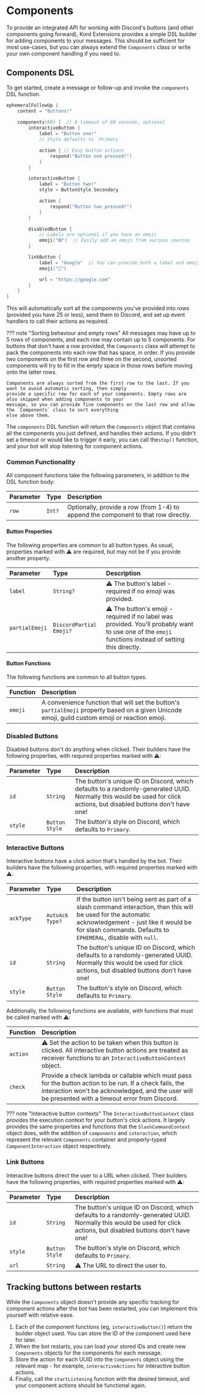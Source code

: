 # Components

To provide an integrated API for working with Discord's buttons (and other components going forward), Kord Extensions
provides a simple DSL builder for adding components to your messages. This should be sufficient for most use-cases,
but you can always extend the `Components` class or write your own component handling if you need to.

## Components DSL

To get started, create a message or follow-up and invoke the `components` DSL function.

```kotlin
ephemeralFollowUp {
    content = "Buttons!"
    
    components(60) {  // A timeout of 60 seconds, optional
        interactiveButton {
            label = "Button one!"
            // Style defaults to `Primary`

            action { // Easy button actions
                respond("Button one pressed!")
            }
        }

        interactiveButton {
            label = "Button two!"
            style = ButtonStyle.Secondary

            action {
                respond("Button two pressed!")
            }
        }

        disabledButton {
            // Labels are optional if you have an emoji
            emoji("❎")  // Easily add an emoji from various sources
        }

        linkButton {
            label = "Google"  // You can provide both a label and emoji if you like
            emoji("🔗")

            url = "https://google.com"
        }
    }
}
```

This will automatically sort all the components you've provided into rows (provided you have 25 or less), send them to
Discord, and set up event handlers to call their actions as required.

??? note "Sorting behaviour and empty rows"
    All messages may have up to 5 rows of components, and each row may contain up to 5 components. For buttons that
    don't have a row provided, the `Components` class will attempt to pack the components into each row that has space,
    in order. If you provide two components on the first row and three on the second, unsorted components will try to
    fill in the empty space in those rows before moving onto the latter rows.

    Components are always sorted from the first row to the last. If you want to avoid automatic sorting, then simply
    provide a specific row for each of your components. Empty rows are also skipped when adding components to your
    message, so you can provide five components on the last row and allow the `Components` class to sort everything
    else above them.

The `components` DSL function will return the `Components` object that contains all the components you just defined,
and handles their actions. If you didn't set a timeout or would like to trigger it early, you can call the`stop()` 
function, and your bot will stop listening for component actions.

### Common Functionality

All component functions take the following parameters, in addition to the DSL function body:

Parameter | Type   | Description
:-------- | :----- | :----------
`row`     | `Int?` | Optionally, provide a row (from 1-4) to append the component to that row directly.

#### Button Properties

The following properties are common to all button types. As usual, properties marked with :warning: are required, but 
may not be if you provide another property.

Parameter      | Type                    | Description
:------------- | :---------------------- | :----------
`label`        | `String?`               | :warning: The button's label - required if no emoji was provided.
`partialEmoji` | `DiscordPartial Emoji?` | :warning: The button's emoji - required if no label was provided. You'll probably want to use one of the `emoji` functions instead of setting this directly.

#### Button Functions

The following functions are common to all button types.

Function  | Description
:-------- | :----------
`emoji`   | A convenience function that will set the button's `partialEmoji` property based on a given Unicode emoji, guild custom emoji or reaction emoji.

### Disabled Buttons

Disabled buttons don't do anything when clicked. Their builders have the following properties, with required properties
marked with :warning::

Parameter | Type           | Description
:-------- | :------------- | :----------
`id`      | `String`       | The button's unique ID on Discord, which defaults to a randomly-generated UUID. Normally this would be used for click actions, but disabled buttons don't have one!
`style`   | `Button Style` | The button's style on Discord, which defaults to `Primary`.

### Interactive Buttons

Interactive buttons have a click action that's handled by the bot. Their builders have the following properties, with
required properties marked with :warning::

Parameter | Type            | Description
:-------- | :-------------- | :----------
`ackType` | `AutoAck Type?` | If the button isn't being sent as part of a slash command interaction, then this will be used for the automatic acknowledgement - just like it would be for slash commands. Defaults to `EPHEMERAL`, disable with `null`.
`id`      | `String`        | The button's unique ID on Discord, which defaults to a randomly-generated UUID. Normally this would be used for click actions, but disabled buttons don't have one!
`style`   | `Button Style`  | The button's style on Discord, which defaults to `Primary`.

Additionally, the following functions are available, with functions that must be called marked with :warning::

Function  | Description
:-------- | :----------
`action`  | :warning: Set the action to be taken when this button is clicked. All interactive button actions are treated as receiver functions to an `InteractiveButtonContext` object.
`check`   | Provide a check lambda or callable which must pass for the button action to be run. If a check fails, the interaction won't be acknowledged, and the user will be presented with a timeout error from Discord.

??? note "Interactive button contexts"
    The `InteractiveButtonContext` class provides the execution context for your button's click actions. It largely
    provides the same properties and functions that the `SlashCommandContext` object does, with the addition of
    `components` and `interaction`, which represent the relevant `Components` container and properly-typed
    `ComponentInteraction` object respectively.

### Link Buttons

Interactive buttons direct the user to a URL when clicked. Their builders have the following properties, with required 
properties marked with :warning::

Parameter | Type           | Description
:-------- | :------------- | :----------
`id`      | `String`       | The button's unique ID on Discord, which defaults to a randomly-generated UUID. Normally this would be used for click actions, but disabled buttons don't have one!
`style`   | `Button Style` | The button's style on Discord, which defaults to `Primary`.
`url`     | `String`       | :warning: The URL to direct the user to.

## Tracking buttons between restarts

While the `Components` object doesn't provide any specific tracking for component actions after the bot has been 
restarted, you can implement this yourself with relative ease.

1. Each of the component functions (eg, `interactiveButton()`) return the builder object used. You can store the ID of
   the component used here for later.
2. When the bot restarts, you can load your stored IDs and create new `Components` objects for the components for each
   message.
3. Store the action for each UUID into the `Components` object using the relevant map - for example, 
   `interactiveActions` for interactive button actions.
4. Finally, call the `startListening` function with the desired timeout, and your component actions should be functional
   again.
